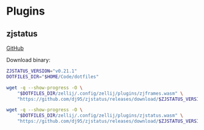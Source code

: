 # Plugins

## zjstatus

[GitHub](https://github.com/dj95/zjstatus)

Download binary:

```sh
ZJSTATUS_VERSION="v0.21.1"
DOTFILES_DIR="$HOME/Code/dotfiles"

wget -q --show-progress -O \
    "$DOTFILES_DIR/zellij/.config/zellij/plugins/zjframes.wasm" \
    "https://github.com/dj95/zjstatus/releases/download/$ZJSTATUS_VERSION/zjframes.wasm"

wget -q --show-progress -O \
    "$DOTFILES_DIR/zellij/.config/zellij/plugins/zjstatus.wasm" \
    "https://github.com/dj95/zjstatus/releases/download/$ZJSTATUS_VERSION/zjstatus.wasm"
```
